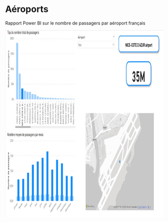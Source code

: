 # Aéroports
Rapport Power BI sur le nombre de passagers par aéroport français

<img src="Aeroports3.jpg" width="900" height="600">
